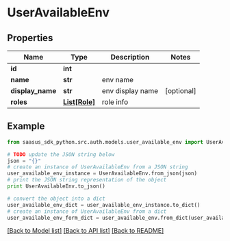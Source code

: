 # UserAvailableEnv


## Properties

Name | Type | Description | Notes
------------ | ------------- | ------------- | -------------
**id** | **int** |  | 
**name** | **str** | env name | 
**display_name** | **str** | env display name | [optional] 
**roles** | [**List[Role]**](Role.md) | role info | 

## Example

```python
from saasus_sdk_python.src.auth.models.user_available_env import UserAvailableEnv

# TODO update the JSON string below
json = "{}"
# create an instance of UserAvailableEnv from a JSON string
user_available_env_instance = UserAvailableEnv.from_json(json)
# print the JSON string representation of the object
print UserAvailableEnv.to_json()

# convert the object into a dict
user_available_env_dict = user_available_env_instance.to_dict()
# create an instance of UserAvailableEnv from a dict
user_available_env_form_dict = user_available_env.from_dict(user_available_env_dict)
```
[[Back to Model list]](../README.md#documentation-for-models) [[Back to API list]](../README.md#documentation-for-api-endpoints) [[Back to README]](../README.md)


